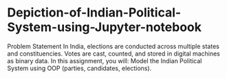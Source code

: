 # Depiction-of-Indian-Political-System-using-Jupyter-notebook
Problem Statement In India, elections are conducted across multiple states and constituencies. Votes are cast, counted, and stored in digital machines as binary data. In this assignment, you will:  Model the Indian Political System using OOP (parties, candidates, elections).

